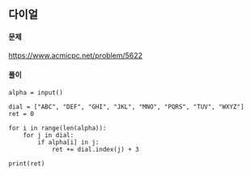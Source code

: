 ## 다이얼

#### 문제
https://www.acmicpc.net/problem/5622

#### 풀이
``` python3
alpha = input()

dial = ["ABC", "DEF", "GHI", "JKL", "MNO", "PQRS", "TUV", "WXYZ"]
ret = 0

for i in range(len(alpha)):
    for j in dial:
        if alpha[i] in j:
            ret += dial.index(j) + 3

print(ret)
```

